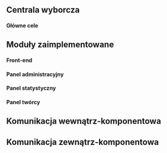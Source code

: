 ﻿## Centrala wyborcza
#### Główne cele

## Moduły zaimplementowane
#### Front-end

#### Panel administracyjny

#### Panel statystyczny

#### Panel twórcy

## Komunikacja wewnątrz-komponentowa

## Komunikacja zewnątrz-komponentowa
